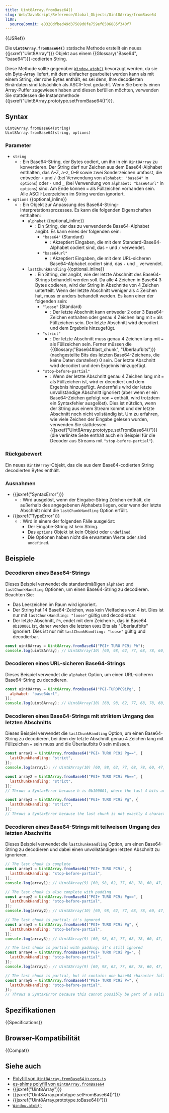 ```yaml
---
title: Uint8Array.fromBase64()
slug: Web/JavaScript/Reference/Global_Objects/Uint8Array/fromBase64
l10n:
  sourceCommit: e8320dfbed49d37589d0fe759ef6506885f340f7
---
```


{{JSRef}}

Die **`Uint8Array.fromBase64()`** statische Methode erstellt ein neues {{jsxref("Uint8Array")}} Objekt aus einem {{Glossary("Base64", "base64")}}-codierten String.

Diese Methode sollte gegenüber [`Window.atob()`](/de/docs/Web/API/Window/atob) bevorzugt werden, da sie ein Byte-Array liefert, mit dem einfacher gearbeitet werden kann als mit einem String, der rohe Bytes enthält, es sei denn, Ihre decodierten Binärdaten sind tatsächlich als ASCII-Text gedacht. Wenn Sie bereits einen Array-Puffer zugewiesen haben und diesen befüllen möchten, verwenden Sie stattdessen die Instanzmethode {{jsxref("Uint8Array.prototype.setFromBase64()")}}.

## Syntax

```js-nolint
Uint8Array.fromBase64(string)
Uint8Array.fromBase64(string, options)
```

### Parameter

- `string`
  - : Ein Base64-String, der Bytes codiert, um ihn in ein `Uint8Array` zu konvertieren. Der String darf nur Zeichen aus dem Base64-Alphabet enthalten, das A–Z, a–z, 0–9 sowie zwei Sonderzeichen umfasst, die entweder `+` und `/` (bei Verwendung von `alphabet: "base64"` in `options`) oder `-` und `_` (bei Verwendung von `alphabet: "base64url"` in `options`) sind. Am Ende können `=` als Füllzeichen vorhanden sein. Alle ASCII-Leerzeichen im String werden ignoriert.
- `options` {{optional_inline}}
  - : Ein Objekt zur Anpassung des Base64-String-Interpretationsprozesses. Es kann die folgenden Eigenschaften enthalten:
    - `alphabet` {{optional_inline}}
      - : Ein String, der das zu verwendende Base64-Alphabet angibt. Es kann eines der folgenden sein:
        - `"base64"` (Standard)
          - : Akzeptiert Eingaben, die mit dem Standard-Base64-Alphabet codiert sind, das `+` und `/` verwendet.
        - `"base64url"`
          - : Akzeptiert Eingaben, die mit dem URL-sicheren Base64-Alphabet codiert sind, das `-` und `_` verwendet.
    - `lastChunkHandling` {{optional_inline}}
      - : Ein String, der angibt, wie der letzte Abschnitt des Base64-Strings behandelt werden soll. Da alle 4 Zeichen in Base64 3 Bytes codieren, wird der String in Abschnitte von 4 Zeichen unterteilt. Wenn der letzte Abschnitt weniger als 4 Zeichen hat, muss er anders behandelt werden. Es kann einer der folgenden sein:
        - `"loose"` (Standard)
          - : Der letzte Abschnitt kann entweder 2 oder 3 Base64-Zeichen enthalten oder genau 4 Zeichen lang mit `=` als Füllzeichen sein. Der letzte Abschnitt wird decodiert und dem Ergebnis hinzugefügt.
        - `"strict"`
          - : Der letzte Abschnitt muss genau 4 Zeichen lang mit `=` als Füllzeichen sein. Ferner müssen die {{Glossary("Base64#last_chunk", "Überlaufbits")}} (nachgestellte Bits des letzten Base64-Zeichens, die keine Daten darstellen) 0 sein. Der letzte Abschnitt wird decodiert und dem Ergebnis hinzugefügt.
        - `"stop-before-partial"`
          - : Wenn der letzte Abschnitt genau 4 Zeichen lang mit `=` als Füllzeichen ist, wird er decodiert und dem Ergebnis hinzugefügt. Andernfalls wird der letzte unvollständige Abschnitt ignoriert (aber wenn er ein Base64-Zeichen gefolgt von `=` enthält, wird trotzdem ein Syntaxfehler ausgelöst). Dies ist nützlich, wenn der String aus einem Stream kommt und der letzte Abschnitt noch nicht vollständig ist. Um zu erfahren, wie viele Zeichen der Eingabe gelesen wurden, verwenden Sie stattdessen {{jsxref("Uint8Array.prototype.setFromBase64()")}} (die verlinkte Seite enthält auch ein Beispiel für die Decoder aus Streams mit `"stop-before-partial"`).

### Rückgabewert

Ein neues `Uint8Array`-Objekt, das die aus dem Base64-codierten String decodierten Bytes enthält.

### Ausnahmen

- {{jsxref("SyntaxError")}}
  - : Wird ausgelöst, wenn der Eingabe-String Zeichen enthält, die außerhalb des angegebenen Alphabets liegen, oder wenn der letzte Abschnitt nicht die `lastChunkHandling` Option erfüllt.
- {{jsxref("TypeError")}}
  - : Wird in einem der folgenden Fälle ausgelöst:
    - Der Eingabe-String ist kein String.
    - Das `options` Objekt ist kein Objekt oder `undefined`.
    - Die Optionen haben nicht die erwarteten Werte oder sind `undefined`.

## Beispiele

### Decodieren eines Base64-Strings

Dieses Beispiel verwendet die standardmäßigen `alphabet` und `lastChunkHandling` Optionen, um einen Base64-String zu decodieren. Beachten Sie:

- Das Leerzeichen im Raum wird ignoriert.
- Der String hat 14 Base64-Zeichen, was kein Vielfaches von 4 ist. Dies ist nur mit `lastChunkHandling: "loose"` gültig und decodierbar.
- Der letzte Abschnitt, `Ph`, endet mit dem Zeichen `h`, das in Base64 `0b100001` ist, daher werden die letzten `0001` Bits als "Überlaufbits" ignoriert. Dies ist nur mit `lastChunkHandling: "loose"` gültig und decodierbar.

```js
const uint8Array = Uint8Array.fromBase64("PGI+ TURO PC9i Ph");
console.log(uint8Array); // Uint8Array(10) [60, 98, 62, 77, 68, 78, 60, 47, 98, 62]
```

### Decodieren eines URL-sicheren Base64-Strings

Dieses Beispiel verwendet die `alphabet` Option, um einen URL-sicheren Base64-String zu decodieren.

```js
const uint8Array = Uint8Array.fromBase64("PGI-TUROPC9iPg", {
  alphabet: "base64url",
});
console.log(uint8Array); // Uint8Array(10) [60, 98, 62, 77, 68, 78, 60, 47, 98, 62]
```

### Decodieren eines Base64-Strings mit striktem Umgang des letzten Abschnitts

Dieses Beispiel verwendet die `lastChunkHandling` Option, um einen Base64-String zu decodieren, bei dem der letzte Abschnitt genau 4 Zeichen lang mit Füllzeichen `=` sein muss und die Überlaufbits 0 sein müssen.

```js
const array1 = Uint8Array.fromBase64("PGI+ TURO PC9i Pg==", {
  lastChunkHandling: "strict",
});
console.log(array1); // Uint8Array(10) [60, 98, 62, 77, 68, 78, 60, 47, 98, 62]

const array2 = Uint8Array.fromBase64("PGI+ TURO PC9i Ph==", {
  lastChunkHandling: "strict",
});
// Throws a SyntaxError because h is 0b100001, where the last 4 bits are not 0

const array3 = Uint8Array.fromBase64("PGI+ TURO PC9i Pg", {
  lastChunkHandling: "strict",
});
// Throws a SyntaxError because the last chunk is not exactly 4 characters long
```

### Decodieren eines Base64-Strings mit teilweisem Umgang des letzten Abschnitts

Dieses Beispiel verwendet die `lastChunkHandling` Option, um einen Base64-String zu decodieren und dabei einen unvollständigen letzten Abschnitt zu ignorieren.

```js
// The last chunk is complete
const array1 = Uint8Array.fromBase64("PGI+ TURO PC9i", {
  lastChunkHandling: "stop-before-partial",
});
console.log(array1); // Uint8Array(9) [60, 98, 62, 77, 68, 78, 60, 47, 98]

// The last chunk is also complete with padding
const array2 = Uint8Array.fromBase64("PGI+ TURO PC9i Pg==", {
  lastChunkHandling: "stop-before-partial",
});
console.log(array2); // Uint8Array(10) [60, 98, 62, 77, 68, 78, 60, 47, 98, 62]

// The last chunk is partial; it's ignored
const array3 = Uint8Array.fromBase64("PGI+ TURO PC9i Pg", {
  lastChunkHandling: "stop-before-partial",
});
console.log(array3); // Uint8Array(9) [60, 98, 62, 77, 68, 78, 60, 47, 98]

// The last chunk is partial with padding; it's still ignored
const array4 = Uint8Array.fromBase64("PGI+ TURO PC9i Pg=", {
  lastChunkHandling: "stop-before-partial",
});
console.log(array4); // Uint8Array(9) [60, 98, 62, 77, 68, 78, 60, 47, 98]

// The last chunk is partial, but it contains one base64 character followed by `=`
const array5 = Uint8Array.fromBase64("PGI+ TURO PC9i P=", {
  lastChunkHandling: "stop-before-partial",
});
// Throws a SyntaxError because this cannot possibly be part of a valid base64 string
```

## Spezifikationen

{{Specifications}}

## Browser-Kompatibilität

{{Compat}}

## Siehe auch

- [Polyfill von `Uint8Array.fromBase64` in `core-js`](https://github.com/zloirock/core-js#uint8array-to--from-base64-and-hex)
- [es-shims polyfill von `Uint8Array.fromBase64`](https://www.npmjs.com/package/es-arraybuffer-base64)
- {{jsxref("Uint8Array")}}
- {{jsxref("Uint8Array.prototype.setFromBase64()")}}
- {{jsxref("Uint8Array.prototype.toBase64()")}}
- [`Window.atob()`](/de/docs/Web/API/Window/atob)
